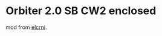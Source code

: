 # Orbiter 2.0 SB CW2 enclosed

mod from [elcrni](https://github.com/elcrni/Voron-Mods/tree/main/Orbiter_2.0_SB_CW2_Enclosed).
